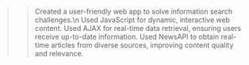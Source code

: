 >> Created a user-friendly web app to solve information search challenges.\n
>> Used JavaScript for dynamic, interactive web content. 
>> Used AJAX for real-time data retrieval, ensuring users receive up-to-date information. 
>> Used NewsAPI to obtain real-time articles from diverse sources, improving content quality and relevance.
